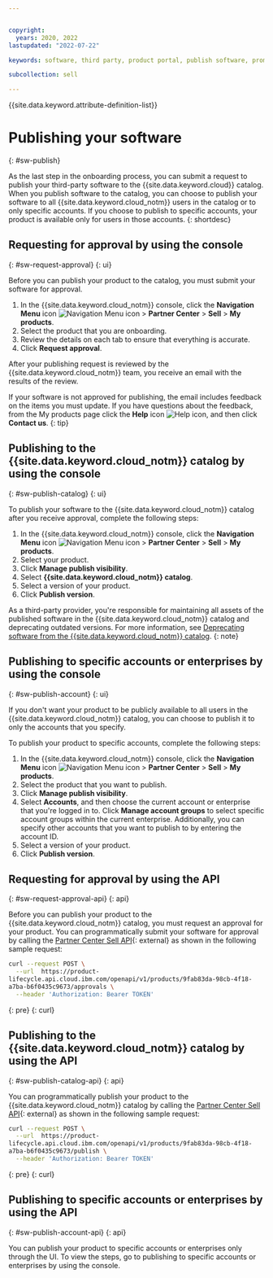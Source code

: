 ```yaml
---


copyright:
  years: 2020, 2022
lastupdated: "2022-07-22"

keywords: software, third party, product portal, publish software, promote software, partner portal, partners, sellers

subcollection: sell

---
```


{{site.data.keyword.attribute-definition-list}}

# Publishing your software
{: #sw-publish}

As the last step in the onboarding process, you can submit a request to publish your third-party software to the {{site.data.keyword.cloud}} catalog. When you publish software to the catalog, you can choose to publish your software to all {{site.data.keyword.cloud_notm}} users in the catalog or to only specific accounts. If you choose to publish to specific accounts, your product is available only for users in those accounts.
{: shortdesc}

## Requesting for approval by using the console
{: #sw-request-approval}
{: ui}

Before you can publish your product to the catalog, you must submit your software for approval.

1. In the {{site.data.keyword.cloud_notm}} console, click the **Navigation Menu** icon ![Navigation Menu icon](../icons/icon_hamburger.svg "Menu") > **Partner Center** > **Sell** > **My products**.
1. Select the product that you are onboarding.
1. Review the details on each tab to ensure that everything is accurate.
1. Click **Request approval**.

After your publishing request is reviewed by the {{site.data.keyword.cloud_notm}} team, you receive an email with the results of the review.

If your software is not approved for publishing, the email includes feedback on the items you must update. If you have questions about the feedback, from the My products page click the **Help** icon ![Help icon](../icons/help.svg "Help"), and then click **Contact us**.
{: tip}

## Publishing to the {{site.data.keyword.cloud_notm}} catalog by using the console
{: #sw-publish-catalog}
{: ui}

To publish your software to the {{site.data.keyword.cloud_notm}} catalog after you receive approval, complete the following steps:

1. In the {{site.data.keyword.cloud_notm}} console, click the **Navigation Menu** icon ![Navigation Menu icon](../icons/icon_hamburger.svg "Menu") > **Partner Center** > **Sell** > **My products**.
1. Select your product.
1. Click **Manage publish visibility**.
1. Select **{{site.data.keyword.cloud_notm}} catalog**.
1. Select a version of your product.
1. Click **Publish version**.

As a third-party provider, you're responsible for maintaining all assets of the published software in the {{site.data.keyword.cloud_notm}} catalog and deprecating outdated versions. For more information, see [Deprecating software from the {{site.data.keyword.cloud_notm}} catalog](/docs/sell?topic=sell-deprecate-product).
{: note}

## Publishing to specific accounts or enterprises by using the console
{: #sw-publish-account}
{: ui}

If you don't want your product to be publicly available to all users in the {{site.data.keyword.cloud_notm}} catalog, you can choose to publish it to only the accounts that you specify.

To publish your product to specific accounts, complete the following steps:

1. In the {{site.data.keyword.cloud_notm}} console, click the **Navigation Menu** icon ![Navigation Menu icon](../icons/icon_hamburger.svg "Menu") > **Partner Center** > **Sell** > **My products**.
1. Select the product that you want to publish.
1. Click **Manage publish visibility**.
1. Select **Accounts**, and then choose the current account or enterprise that you're logged in to. Click **Manage account groups** to select specific account groups within the current enterprise. Additionally, you can specify other accounts that you want to publish to by entering the account ID.
1. Select a version of your product.
1. Click **Publish version**.

## Requesting for approval by using the API
{: #sw-request-approval-api}
{: api}

Before you can publish your product to the {{site.data.keyword.cloud_notm}} catalog, you must request an approval for your product. You can programmatically submit your software for approval by calling the [Partner Center Sell API](/apidocs/partner-center-sell#request-product-approval){: external} as shown in the following sample request:

```bash
curl --request POST \
  --url  https://product-
lifecycle.api.cloud.ibm.com/openapi/v1/products/9fab83da-98cb-4f18-
a7ba-b6f0435c9673/approvals \
  --header 'Authorization: Bearer TOKEN'
```
{: pre}
{: curl}

## Publishing to the {{site.data.keyword.cloud_notm}} catalog by using the API
{: #sw-publish-catalog-api}
{: api}

You can programmatically publish your product to the {{site.data.keyword.cloud_notm}} catalog by calling the [Partner Center Sell API](/apidocs/partner-center-sell#publish-product){: external} as shown in the following sample request:

```bash
curl --request POST \
  --url  https://product-
lifecycle.api.cloud.ibm.com/openapi/v1/products/9fab83da-98cb-4f18-
a7ba-b6f0435c9673/publish \
  --header 'Authorization: Bearer TOKEN'
```
{: pre}
{: curl}

## Publishing to specific accounts or enterprises by using the API
{: #sw-publish-account-api}
{: api}

You can publish your product to specific accounts or enterprises only through the UI. To view the steps, go to publishing to specific accounts or enterprises by using the console.
